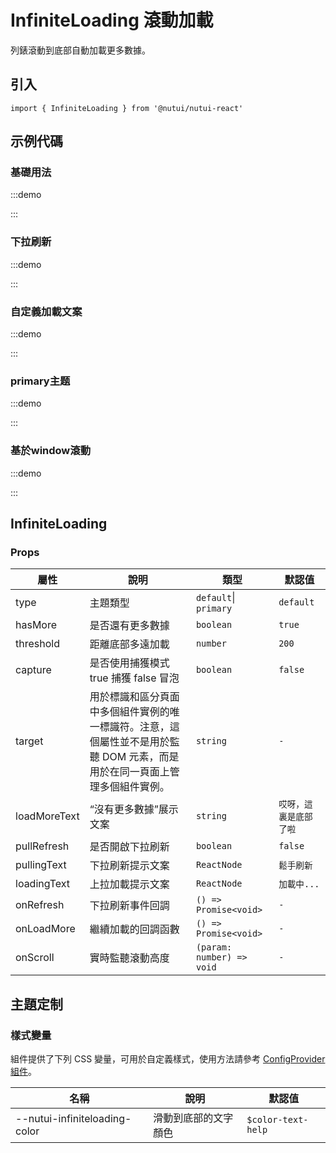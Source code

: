 # InfiniteLoading 滾動加載

列錶滾動到底部自動加載更多數據。

## 引入

```tsx
import { InfiniteLoading } from '@nutui/nutui-react'
```

## 示例代碼

### 基礎用法

:::demo

<CodeBlock src='h5/demo1.tsx'></CodeBlock>

:::

### 下拉刷新

:::demo

<CodeBlock src='h5/demo2.tsx'></CodeBlock>

:::

### 自定義加載文案

:::demo

<CodeBlock src='h5/demo3.tsx'></CodeBlock>

:::

### primary主题

:::demo

<CodeBlock src='h5/demo4.tsx'></CodeBlock>

:::

### 基於window滾動

:::demo

<CodeBlock src='h5/demo5.tsx'></CodeBlock>

:::

## InfiniteLoading

### Props

| 屬性 | 說明 | 類型 | 默認值 |
| --- | --- | --- | --- |
| type | 主題類型 | `default`\| `primary` | `default` |
| hasMore | 是否還有更多數據 | `boolean` | `true` |
| threshold | 距離底部多遠加載 | `number` | `200` |
| capture | 是否使用捕獲模式 true 捕獲 false 冒泡 | `boolean` | `false` |
| target | 用於標識和區分頁面中多個組件實例的唯一標識符。注意，這個屬性並不是用於監聽 DOM 元素，而是用於在同一頁面上管理多個組件實例。 | `string` | `-` |
| loadMoreText | “沒有更多數據”展示文案 | `string` | `哎呀，這裏是底部了啦` |
| pullRefresh | 是否開啟下拉刷新 | `boolean` | `false` |
| pullingText | 下拉刷新提示文案 | `ReactNode` | `鬆手刷新` |
| loadingText | 上拉加載提示文案 | `ReactNode` | `加載中...` |
| onRefresh | 下拉刷新事件回調 | `() => Promise<void>` | `-` |
| onLoadMore | 繼續加載的回調函數 | `() => Promise<void>` | `-` |
| onScroll | 實時監聽滾動高度 | `(param: number) => void` | `-` |

## 主題定制

### 樣式變量

組件提供了下列 CSS 變量，可用於自定義樣式，使用方法請參考 [ConfigProvider 組件](#/zh-CN/component/configprovider)。

| 名稱 | 說明 | 默認值 |
| --- | --- | --- |
| \--nutui-infiniteloading-color | 滑動到底部的文字顏色 | `$color-text-help` |
